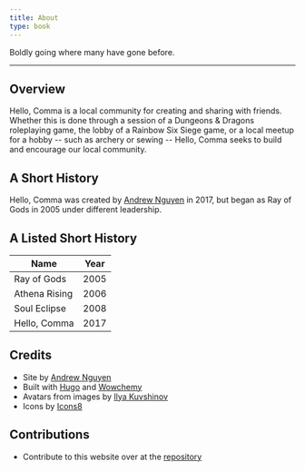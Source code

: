 ```yaml
---
title: About
type: book
---
```


Boldly going where many have gone before.

---

## Overview

Hello, Comma is a local community for creating and sharing with friends. Whether this is done through a session of a Dungeons & Dragons roleplaying game, the lobby of a Rainbow Six Siege game, or a local meetup for a hobby -- such as archery or sewing -- Hello, Comma seeks to build and encourage our local community.

## A Short History

Hello, Comma was created by [Andrew Nguyen](/author/andrew-nguyen) in 2017, but began as Ray of Gods in 2005 under different leadership.

## A Listed Short History

| Name          | Year |
| ------------- | ---- |
| Ray of Gods   | 2005 |
| Athena Rising | 2006 |
| Soul Eclipse  | 2008 |
| Hello, Comma  | 2017 |

## Credits

- Site by [Andrew Nguyen](/author/andrew-nguyen)
- Built with [Hugo](https://gohugo.io/) and [Wowchemy](https://wowchemy.com/)
- Avatars from images by [Ilya Kuvshinov](https://www.artstation.com/kuvshinov_ilya)
- Icons by [Icons8](https://icons8.com/icons/pack/plasticine)

## Contributions

- Contribute to this website over at the [repository](https://github.com/Kashinoga/hello-comma-website)
